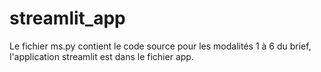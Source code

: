 # streamlit_app

Le fichier ms.py contient le code source pour les modalités 1 à 6 du brief, l'application streamlit est dans le fichier app.
